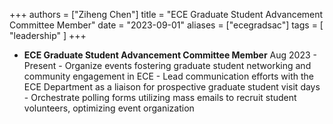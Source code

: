 +++
authors = ["Ziheng Chen"]
title = "ECE Graduate Student Advancement Committee Member"
date = "2023-09-01"
aliases = ["ecegradsac"]
tags = [
    "leadership"
]
+++
 
- **ECE Graduate Student Advancement Committee Member**
    Aug 2023 - Present
        - Organize events fostering graduate student networking and community engagement in ECE
        - Lead communication efforts with the ECE Department as a liaison for prospective graduate student visit days
        - Orchestrate polling forms utilizing mass emails to recruit student volunteers, optimizing event organization
    